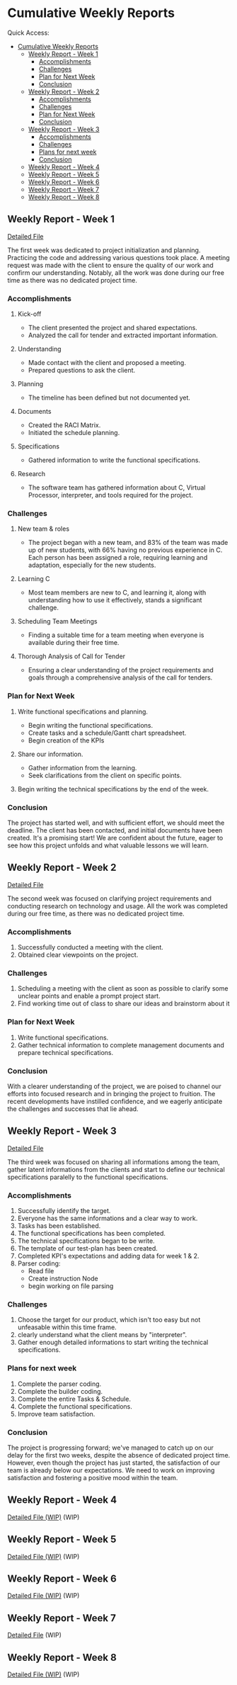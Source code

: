 # Cumulative Weekly Reports

Quick Access:

- [Cumulative Weekly Reports](#cumulative-weekly-reports)
  - [Weekly Report - Week 1](#weekly-report---week-1)
    - [Accomplishments](#accomplishments)
    - [Challenges](#challenges)
    - [Plan for Next Week](#plan-for-next-week)
    - [Conclusion](#conclusion)
  - [Weekly Report - Week 2](#weekly-report---week-2)
    - [Accomplishments](#accomplishments-1)
    - [Challenges](#challenges-1)
    - [Plan for Next Week](#plan-for-next-week-1)
    - [Conclusion](#conclusion-1)
  - [Weekly Report - Week 3](#weekly-report---week-3)
    - [Accomplishments](#accomplishments-2)
    - [Challenges](#challenges-2)
    - [Plans for next week](#plans-for-next-week)
    - [Conclusion](#conclusion-2)
  - [Weekly Report - Week 4](#weekly-report---week-4)
  - [Weekly Report - Week 5](#weekly-report---week-5)
  - [Weekly Report - Week 6](#weekly-report---week-6)
  - [Weekly Report - Week 7](#weekly-report---week-7)
  - [Weekly Report - Week 8](#weekly-report---week-8)

## Weekly Report - Week 1
[Detailed File](week_1.md)

The first week was dedicated to project initialization and planning. Practicing the code and addressing various questions took place. A meeting request was made with the client to ensure the quality of our work and confirm our understanding. Notably, all the work was done during our free time as there was no dedicated project time.

### Accomplishments
1. Kick-off
   - The client presented the project and shared expectations.
   - Analyzed the call for tender and extracted important information.

2. Understanding
   - Made contact with the client and proposed a meeting.
   - Prepared questions to ask the client.

3. Planning
   - The timeline has been defined but not documented yet.

3. Documents
   - Created the RACI Matrix.
   - Initiated the schedule planning.
  
4. Specifications
    - Gathered information to write the functional specifications.

5. Research
   - The software team has gathered information about C, Virtual Processor, interpreter, and tools required for the project.
  
### Challenges

1. New team & roles
   - The project began with a new team, and 83% of the team was made up of new students, with 66% having no previous experience in C. Each person has been assigned a role, requiring learning and adaptation, especially for the new students.

2. Learning C
    - Most team members are new to C, and learning it, along with understanding how to use it effectively, stands a significant challenge.

3. Scheduling Team Meetings
   - Finding a suitable time for a team meeting when everyone is available during their free time.

4. Thorough Analysis of Call for Tender
   - Ensuring a clear understanding of the project requirements and goals through a comprehensive analysis of the call for tenders.
  
### Plan for Next Week

1. Write functional specifications and planning.
   - Begin writing the functional specifications.
   - Create tasks and a schedule/Gantt chart spreadsheet.
   - Begin creation of the KPIs

2. Share our information.
   - Gather information from the learning.
   - Seek clarifications from the client on specific points.

3. Begin writing the technical specifications by the end of the week.
  
### Conclusion

The project has started well, and with sufficient effort, we should meet the deadline. The client has been contacted, and initial documents have been created. It's a promising start! We are confident about the future, eager to see how this project unfolds and what valuable lessons we will learn.

## Weekly Report - Week 2
[Detailed File](week_2.md)

The second week was focused on clarifying project requirements and conducting research on technology and usage. All the work was completed during our free time, as there was no dedicated project time.

### Accomplishments

1. Successfully conducted a meeting with the client.
2. Obtained clear viewpoints on the project.
  
### Challenges

1. Scheduling a meeting with the client as soon as possible to clarify some unclear points and enable a prompt project start.
2. Find working time out of class to share our ideas and brainstorm about it
  
### Plan for Next Week

1. Write functional specifications.
2. Gather technical information to complete management documents and prepare technical specifications.
  
### Conclusion

With a clearer understanding of the project, we are poised to channel our efforts into focused research and in bringing the project to fruition. The recent developments have instilled confidence, and we eagerly anticipate the challenges and successes that lie ahead.

## Weekly Report - Week 3
[Detailed File](week_3.md)

The third week was focused on sharing all informations among the team, gather latent informations from the clients and start to define our technical specifications paralelly to the functional specifications.

### Accomplishments

1. Successfully identify the target.
2. Everyone has the same informations and a clear way to work.
3. Tasks has been established.
4. The functional specifications has been completed.
5. The technical specifications began to be write.
6. The template of our test-plan has been created.
7. Completed KPI's expectations and adding data for week 1 & 2.
8. Parser coding:
    - Read file
    - Create instruction Node
    - begin working on file parsing

### Challenges

1. Choose the target for our product, which isn't too easy but not unfeasable within this time frame.
2. clearly understand what the client means by "interpreter".
3. Gather enough detailed informations to start writing the technical specifications.

### Plans for next week

1. Complete the parser coding.
2. Complete the builder coding.
3. Complete the entire Tasks & Schedule.
4. Complete the functional specifications.
5. Improve team satisfaction.

### Conclusion

The project is progressing forward; we've managed to catch up on our delay for the first two weeks, despite the absence of dedicated project time. However, even though the project has just started, the satisfaction of our team is already below our expectations. We need to work on improving satisfaction and fostering a positive mood within the team.

## Weekly Report - Week 4
[Detailed File (WIP)](week_4.md)
(WIP)

## Weekly Report - Week 5
[Detailed File (WIP)](week_5.md)
(WIP)

## Weekly Report - Week 6
[Detailed File (WIP)](week_6.md)
(WIP)

## Weekly Report - Week 7
[Detailed File](week_7.md)
(WIP)

## Weekly Report - Week 8
[Detailed File (WIP)](week_8.md)
(WIP)